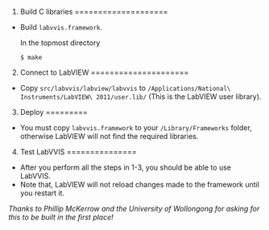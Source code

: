 1. Build C libraries
====================

* Build `labvvis.framework`.

  In the topmost directory

      $ make


2. Connect to LabVIEW
=====================

* Copy `src/labvvis/labview/labvvis` to `/Applications/National\ Instruments/LabVIEW\ 2011/user.lib/` (This is the LabVIEW user library).


3. Deploy
=========

* You must copy `labvvis.framework` to your `/Library/Frameworks` folder, otherwise LabVIEW will not find the required libraries.


4. Test LabVVIS
===============

* After you perform all the steps in 1-3, you should be able to use LabVVIS. 
* Note that, LabVIEW will not reload changes made to the framework until you restart it.


_Thanks to Phillip McKerrow and the University of Wollongong for asking for this to be built in the first place!_